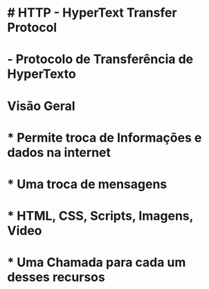 

#     # HTTP - HyperText Transfer Protocol
#        - Protocolo de Transferência de HyperTexto
#        
#        Visão Geral
#          * Permite troca de Informações e dados na internet
#          * Uma troca de mensagens
#          * HTML, CSS, Scripts, Imagens, Video
#          * Uma Chamada para cada um desses recursos

